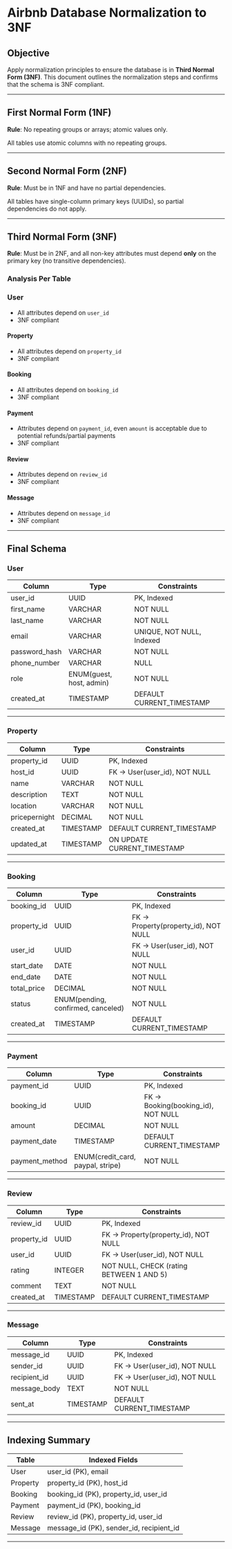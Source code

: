 # Airbnb Database Normalization to 3NF

## Objective
Apply normalization principles to ensure the database is in **Third Normal Form (3NF)**. This document outlines the normalization steps and confirms that the schema is 3NF compliant.

---

## First Normal Form (1NF)
**Rule**: No repeating groups or arrays; atomic values only.

All tables use atomic columns with no repeating groups.

---

## Second Normal Form (2NF)
**Rule**: Must be in 1NF and have no partial dependencies.

All tables have single-column primary keys (UUIDs), so partial dependencies do not apply.

---

## Third Normal Form (3NF)
**Rule**: Must be in 2NF, and all non-key attributes must depend **only** on the primary key (no transitive dependencies).

### Analysis Per Table

### User
- All attributes depend on `user_id`
- 3NF compliant

#### Property
- All attributes depend on `property_id`
- 3NF compliant

#### Booking
- All attributes depend on `booking_id`
- 3NF compliant

#### Payment
- Attributes depend on `payment_id`, even `amount` is acceptable due to potential refunds/partial payments
- 3NF compliant

#### Review
- Attributes depend on `review_id`
- 3NF compliant

#### Message
- Attributes depend on `message_id`
- 3NF compliant

---

## Final Schema

### User

| Column         | Type                     | Constraints                        |
|----------------|--------------------------|------------------------------------|
| user_id        | UUID                     | PK, Indexed                        |
| first_name     | VARCHAR                  | NOT NULL                           |
| last_name      | VARCHAR                  | NOT NULL                           |
| email          | VARCHAR                  | UNIQUE, NOT NULL, Indexed          |
| password_hash  | VARCHAR                  | NOT NULL                           |
| phone_number   | VARCHAR                  | NULL                               |
| role           | ENUM(guest, host, admin) | NOT NULL                           |
| created_at     | TIMESTAMP                | DEFAULT CURRENT_TIMESTAMP          |

---

### Property

| Column         | Type         | Constraints                            |
|----------------|--------------|----------------------------------------|
| property_id    | UUID         | PK, Indexed                            |
| host_id        | UUID         | FK → User(user_id), NOT NULL           |
| name           | VARCHAR      | NOT NULL                               |
| description    | TEXT         | NOT NULL                               |
| location       | VARCHAR      | NOT NULL                               |
| pricepernight  | DECIMAL      | NOT NULL                               |
| created_at     | TIMESTAMP    | DEFAULT CURRENT_TIMESTAMP              |
| updated_at     | TIMESTAMP    | ON UPDATE CURRENT_TIMESTAMP            |

---

### Booking

| Column         | Type                              | Constraints                          |
|----------------|-----------------------------------|--------------------------------------|
| booking_id     | UUID                              | PK, Indexed                          |
| property_id    | UUID                              | FK → Property(property_id), NOT NULL |
| user_id        | UUID                              | FK → User(user_id), NOT NULL         |
| start_date     | DATE                              | NOT NULL                             |
| end_date       | DATE                              | NOT NULL                             |
| total_price    | DECIMAL                           | NOT NULL                             |
| status         | ENUM(pending, confirmed, canceled)| NOT NULL                             |
| created_at     | TIMESTAMP                         | DEFAULT CURRENT_TIMESTAMP            |

---

### Payment

| Column         | Type                     | Constraints                           |
|----------------|--------------------------|----------------------------------------|
| payment_id     | UUID                     | PK, Indexed                            |
| booking_id     | UUID                     | FK → Booking(booking_id), NOT NULL     |
| amount         | DECIMAL                  | NOT NULL                               |
| payment_date   | TIMESTAMP                | DEFAULT CURRENT_TIMESTAMP              |
| payment_method | ENUM(credit_card, paypal, stripe) | NOT NULL                       |

---

### Review

| Column         | Type      | Constraints                                      |
|----------------|-----------|--------------------------------------------------|
| review_id      | UUID      | PK, Indexed                                      |
| property_id    | UUID      | FK → Property(property_id), NOT NULL             |
| user_id        | UUID      | FK → User(user_id), NOT NULL                     |
| rating         | INTEGER   | NOT NULL, CHECK (rating BETWEEN 1 AND 5)         |
| comment        | TEXT      | NOT NULL                                         |
| created_at     | TIMESTAMP | DEFAULT CURRENT_TIMESTAMP                        |

---

### Message

| Column         | Type      | Constraints                             |
|----------------|-----------|-----------------------------------------|
| message_id     | UUID      | PK, Indexed                             |
| sender_id      | UUID      | FK → User(user_id), NOT NULL            |
| recipient_id   | UUID      | FK → User(user_id), NOT NULL            |
| message_body   | TEXT      | NOT NULL                                |
| sent_at        | TIMESTAMP | DEFAULT CURRENT_TIMESTAMP               |

---

## Indexing Summary

| Table     | Indexed Fields                         |
|-----------|-----------------------------------------|
| User      | user_id (PK), email                     |
| Property  | property_id (PK), host_id               |
| Booking   | booking_id (PK), property_id, user_id   |
| Payment   | payment_id (PK), booking_id             |
| Review    | review_id (PK), property_id, user_id    |
| Message   | message_id (PK), sender_id, recipient_id|

---
